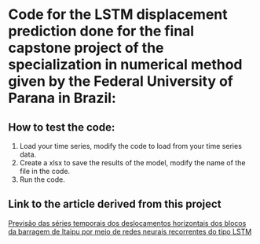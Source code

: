 # Code for the LSTM displacement prediction done for the final capstone project of the specialization in numerical method given by the Federal University of Parana in Brazil:
## How to test the code:
1. Load your time series, modify the code to load from your time series data.
2. Create a xlsx to save the results of the model, modify the name of the file in the code.
3. Run the code.
## Link to the article derived from this project
[Previsão das séries temporais dos deslocamentos horizontais dos blocos da barragem de Itaipu por meio de redes neurais recorrentes do tipo LSTM](https://www.researchgate.net/profile/Walter_Ramon_Benitez_Davalos/publication/332353377_Previsao_das_series_temporais_dos_deslocamentos_horizontais_dos_blocos_da_barragem_de_Itaipu_por_meio_de_redes_neurais_recorrentes_do_tipo_LSTM/links/5dbc7221a6fdcc2128f8d1aa/Previsao-das-series-temporais-dos-deslocamentos-horizontais-dos-blocos-da-barragem-de-Itaipu-por-meio-de-redes-neurais-recorrentes-do-tipo-LSTM.pdf)
